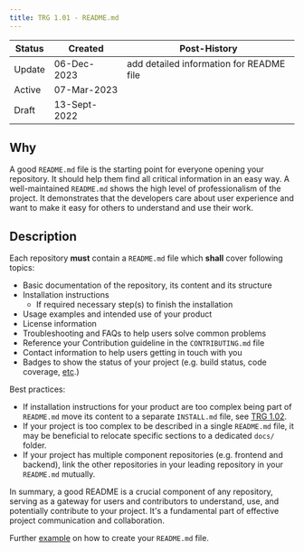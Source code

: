 ```yaml
---
title: TRG 1.01 - README.md
---
```


| Status | Created      | Post-History                             |
|--------|--------------|------------------------------------------|
| Update | 06-Dec-2023  | add detailed information for README file |
| Active | 07-Mar-2023  |                                          |
| Draft  | 13-Sept-2022 |                                          |

## Why

A good `README.md` file is the starting point for everyone opening your repository. It should help them find all critical information in an easy way.
A well-maintained `README.md` shows the high level of professionalism of the project. It demonstrates that the developers care about user experience and want to make it easy for others to understand and use their work.

## Description

Each repository **must** contain a `README.md` file which **shall** cover following topics:

- Basic documentation of the repository, its content and its structure
- Installation instructions
  - If required necessary step(s) to finish the installation
- Usage examples and intended use of your product
- License information
- Troubleshooting and FAQs to help users solve common problems
- Reference your Contribution guideline in the `CONTRIBUTING.md` file
- Contact information to help users getting in touch with you
- Badges to show the status of your project (e.g. build status, code coverage, [etc](https://github.com/badges/shields/blob/master/README.md).)

Best practices:

- If installation instructions for your product are too complex being part of `README.md` move its content to a separate `INSTALL.md` file, see [TRG 1.02](trg-1-02.md).
- If your project is too complex to be described in a single `README.md` file, it may be beneficial to relocate specific sections to a dedicated `docs/` folder.
- If your project has multiple component repositories (e.g. frontend and backend), link the other repositories in your leading repository in your `README.md` mutually.

In summary, a good README is a crucial component of any repository, serving as a gateway for users and contributors to understand, use, and potentially contribute to your project. It's a fundamental part of effective project communication and collaboration.

Further [example](https://www.makeareadme.com/) on how to create your `README.md` file.
